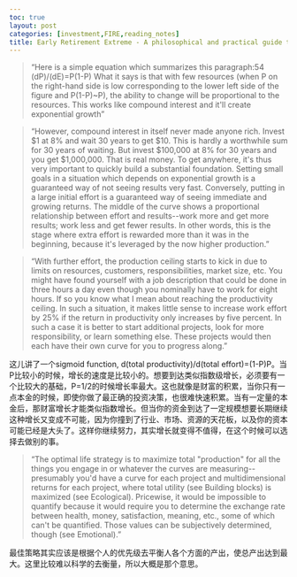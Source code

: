 ```yaml
---
toc: true
layout: post
categories: [investment,FIRE,reading_notes]
title: Early Retirement Extreme - A philosophical and practical guide to financial independence - 17
---
```

> “Here is a simple equation which summarizes this paragraph:54
(dP)/(dE)=P(1-P)
What it says is that with few resources (when P on the right-hand side is low corresponding to the lower left side of the figure and P(1-P)~P), the ability to change will be proportional to the resources. This works like compound interest and it'll create exponential growth”

> “However, compound interest in itself never made anyone rich. Invest $1 at 8% and wait 30 years to get $10. This is hardly a worthwhile sum for 30 years of waiting. But invest $100,000 at 8% for 30 years and you get $1,000,000. That is real money. To get anywhere, it's thus very important to quickly build a substantial foundation. Setting small goals in a situation which depends on exponential growth is a guaranteed way of not seeing results very fast. Conversely, putting in a large initial effort is a guaranteed way of seeing immediate and growing returns. The middle of the curve shows a proportional relationship between effort and results--work more and get more results; work less and get fewer results. In other words, this is the stage where extra effort is rewarded more than it was in the beginning, because it's leveraged by the now higher production.”

> “With further effort, the production ceiling starts to kick in due to limits on resources, customers, responsibilities, market size, etc. You might have found yourself with a job description that could be done in three hours a day even though you nominally have to work for eight hours. If so you know what I mean about reaching the productivity ceiling. In such a situation, it makes little sense to increase work effort by 25% if the return in productivity only increases by five percent. In such a case it is better to start additional projects, look for more responsibility, or learn something else. These projects would then each have their own curve for you to progress along.”

这儿讲了一个sigmoid function, d(total productivity)/d(total effort)=(1-P)P。当P比较小的时候，增长的速度是比较小的。想要到达类似指数级增长，必须要有一个比较大的基础，P=1/2的时候增长率最大。这也就像是财富的积累，当你只有一点本金的时候，即使你做了最正确的投资决策，也很难快速积累。当有一定量的本金后，那财富增长才能类似指数增长。但当你的资金到达了一定规模想要长期继续这种增长又变成不可能，因为你撞到了行业、市场、资源的天花板，以及你的资本可能已经是大头了。这样你继续努力，其实增长就变得不值得，在这个时候可以选择去做别的事。

> “The optimal life strategy is to maximize total "production" for all the things you engage in or whatever the curves are measuring--presumably you'd have a curve for each project and multidimensional returns for each project, where total utility (see Building blocks) is maximized (see Ecological). Pricewise, it would be impossible to quantify because it would require you to determine the exchange rate between health, money, satisfaction, meaning, etc., some of which can't be quantified. Those values can be subjectively determined, though (see Emotional).”

最佳策略其实应该是根据个人的优先级去平衡人各个方面的产出，使总产出达到最大。这里比较难以科学的去衡量，所以大概是那个意思。
